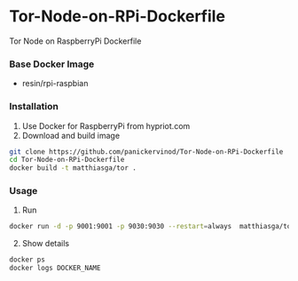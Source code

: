 # Tor-Node-on-RPi-Dockerfile
Tor Node on RaspberryPi Dockerfile

### Base Docker Image
* resin/rpi-raspbian

### Installation
1. Use Docker for RaspberryPi from hypriot.com
2. Download and build image
```sh
git clone https://github.com/panickervinod/Tor-Node-on-RPi-Dockerfile
cd Tor-Node-on-RPi-Dockerfile
docker build -t matthiasga/tor .
```

### Usage
1. Run
```sh
docker run -d -p 9001:9001 -p 9030:9030 --restart=always  matthiasga/tor
```

2. Show details
```sh
docker ps 
docker logs DOCKER_NAME
```
